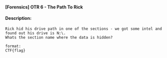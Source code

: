 #### [Forensics] OTR 6 - The Path To Rick  

#### Description:   

```
Rick hid his drive path in one of the sections - we got some intel and found out his drive is N:\.
Whats the section name where the data is hidden?

format:
CTF{flag}
```

